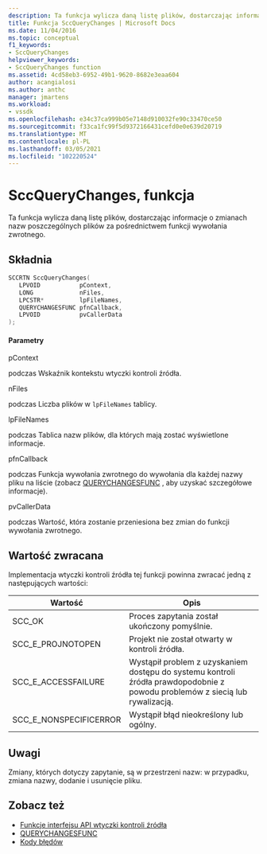 ```yaml
---
description: Ta funkcja wylicza daną listę plików, dostarczając informacje o zmianach nazw poszczególnych plików za pośrednictwem funkcji wywołania zwrotnego.
title: Funkcja SccQueryChanges | Microsoft Docs
ms.date: 11/04/2016
ms.topic: conceptual
f1_keywords:
- SccQueryChanges
helpviewer_keywords:
- SccQueryChanges function
ms.assetid: 4cd58eb3-6952-49b1-9620-8682e3eaa604
author: acangialosi
ms.author: anthc
manager: jmartens
ms.workload:
- vssdk
ms.openlocfilehash: e34c37ca999b05e7148d910032fe90c33470ce50
ms.sourcegitcommit: f33ca1fc99f5d9372166431cefd0e0e639d20719
ms.translationtype: MT
ms.contentlocale: pl-PL
ms.lasthandoff: 03/05/2021
ms.locfileid: "102220524"
---
```

# <a name="sccquerychanges-function"></a>SccQueryChanges, funkcja
Ta funkcja wylicza daną listę plików, dostarczając informacje o zmianach nazw poszczególnych plików za pośrednictwem funkcji wywołania zwrotnego.

## <a name="syntax"></a>Składnia

```cpp
SCCRTN SccQueryChanges(
   LPVOID           pContext,
   LONG             nFiles,
   LPCSTR*          lpFileNames,
   QUERYCHANGESFUNC pfnCallback,
   LPVOID           pvCallerData
);
```

#### <a name="parameters"></a>Parametry
 pContext

podczas Wskaźnik kontekstu wtyczki kontroli źródła.

 nFiles

podczas Liczba plików w `lpFileNames` tablicy.

 lpFileNames

podczas Tablica nazw plików, dla których mają zostać wyświetlone informacje.

 pfnCallback

podczas Funkcja wywołania zwrotnego do wywołania dla każdej nazwy pliku na liście (zobacz [QUERYCHANGESFUNC](../extensibility/querychangesfunc.md) , aby uzyskać szczegółowe informacje).

 pvCallerData

podczas Wartość, która zostanie przeniesiona bez zmian do funkcji wywołania zwrotnego.

## <a name="return-value"></a>Wartość zwracana
 Implementacja wtyczki kontroli źródła tej funkcji powinna zwracać jedną z następujących wartości:

|Wartość|Opis|
|-----------|-----------------|
|SCC_OK|Proces zapytania został ukończony pomyślnie.|
|SCC_E_PROJNOTOPEN|Projekt nie został otwarty w kontroli źródła.|
|SCC_E_ACCESSFAILURE|Wystąpił problem z uzyskaniem dostępu do systemu kontroli źródła prawdopodobnie z powodu problemów z siecią lub rywalizacją.|
|SCC_E_NONSPECIFICERROR|Wystąpił błąd nieokreślony lub ogólny.|

## <a name="remarks"></a>Uwagi
 Zmiany, których dotyczy zapytanie, są w przestrzeni nazw: w przypadku, zmiana nazwy, dodanie i usunięcie pliku.

## <a name="see-also"></a>Zobacz też
- [Funkcje interfejsu API wtyczki kontroli źródła](../extensibility/source-control-plug-in-api-functions.md)
- [QUERYCHANGESFUNC](../extensibility/querychangesfunc.md)
- [Kody błędów](../extensibility/error-codes.md)

